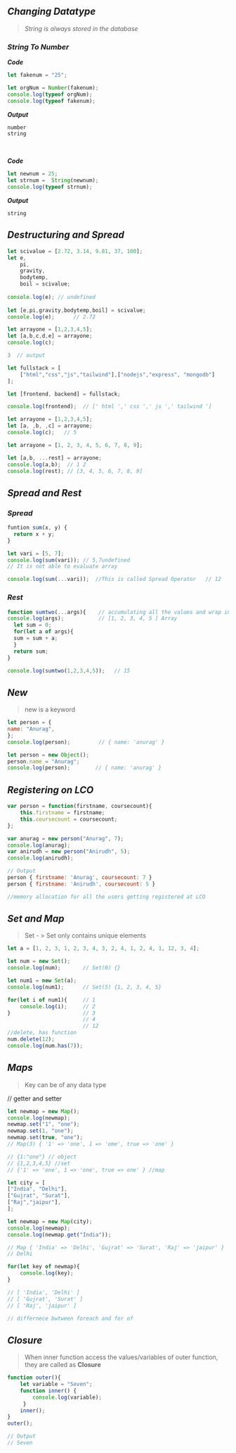 ## _Changing Datatype_
>  _String is always stored in the database_

### _String To Number_

_**Code**_
```javascript
let fakenum = "25";

let orgNum = Number(fakenum);
console.log(typeof orgNum);
console.log(typeof fakenum);
```
_**Output**_
```javascript
number
string
```
<br>

_**Code**_
```javascript
let newnum = 25;
let strnum =  String(newnum);
console.log(typeof strnum);
```
_**Output**_
```
string
```

## _Destructuring and Spread_
```javascript
let scivalue = [2.72, 3.14, 9.81, 37, 100];
let e,
    pi,
    gravity,
    bodytemp,
    boil = scivalue;
    
console.log(e); // undefined
    
let [e,pi,gravity,bodytemp,boil] = scivalue;
console.log(e);      // 2.72
```

```javascript
let arrayone = [1,2,3,4,5];
let [a,b,c,d,e] = arrayone;
console.log(c);

3  // output
```
```javascript
let fullstack = [
    ["html","css","js","tailwind"],["nodejs","express", "mongodb"]
];

let [frontend, backend] = fullstack;

console.log(frontend);  // [' html ',' css ',' js ',' tailwind ']
```
```javascript
let arrayone = [1,2,3,4,5];
let [a, ,b, ,c] = arrayone;
console.log(c);   // 5
```
```javascript
let arrayone = [1, 2, 3, 4, 5, 6, 7, 8, 9];

let [a,b, ...rest] = arrayone;
console.log(a,b);  // 1 2
console.log(rest); // [3, 4, 5, 6, 7, 8, 9]
```

## _Spread and Rest_
### _Spread_
```javascript
funtion sum(x, y) {
  return x + y;
}

let vari = [5, 7];
console.log(sum(vari)); // 5,7undefined
// It is not able to evaluate array

console.log(sum(...vari));  //This is called Spread Operator   // 12 
```

### _Rest_
```javascript
function sumtwo(...args){    // accumulating all the values and wrap in an array 
console.log(args);           // [1, 2, 3, 4, 5 ] Array
  let sum = 0;
  for(let a of args){
  sum = sum + a;
  }
  return sum;
}

console.log(sumtwo(1,2,3,4,5));   // 15
```

## _New_
> new is a keyword

```javascript
let person = {
name: "Anurag",
};
console.log(person);         // { name: 'anurag' }
```

```javascript
let person = new Object();
person.name = "Anurag";
console.log(person);        // { name: 'anurag' }
```

## _Registering on LCO_
```javascript
var person = function(firstname, coursecount){
    this.firstname = firstname;
    this.coursecount = coursecount;
};

var anurag = new person("Anurag", 7);
console.log(anurag);
var anirudh = new person("Anirudh", 5);
console.log(anirudh);

// Output
person { firstname: 'Anurag', coursecount: 7 }
person { firstname: 'Anirudh', coursecount: 5 }

//memory allocation for all the users getting registered at LCO
```

## _Set and Map_
> Set - > Set only contains unique elements
```javascript
let a = [1, 2, 3, 1, 2, 3, 4, 3, 2, 4, 1, 2, 4, 1, 12, 3, 4];

let num = new Set();
console.log(num);       // Set(0) {}

let num1 = new Set(a);
console.log(num1);      // Set(5) {1, 2, 3, 4, 5}

for(let i of num1){     // 1
    console.log(i);     // 2
}                       // 3
                        // 4
                        // 12
//delete, has function
num.delete(12);
console.log(num.has(7));
```

## _Maps_
> Key can be of any data type

// getter and setter

```javascript
let newmap = new Map();
console.log(newmap);
newmap.set("1", "one");
newmap.set(1, "one");
newmap.set(true, "one");
// Map(3) { '1' => 'one', 1 => 'ome', true => 'one' }

// {1:"one"} // object
// {1,2,3,4,5} //set
// {'1' => 'one', 1 => 'one', true => one' } //map
```

```javascript
let city = [
["India", "Delhi"],
["Gujrat", "Surat"],
["Raj","jaipur"],
];

let newmap = new Map(city);
console.log(newmap);
console.log(newmap.get("India"));

// Map { 'India' => 'Delhi', 'Gujrat' => 'Surat', 'Raj' => 'jaipur' }
// Delhi

for(let key of newmap){
    console.log(key);
}

// [ 'India', 'Delhi' ]
// [ 'Gujrat', 'Surat' ]
// [ 'Raj', 'jaipur' ]

// differnece bwtween foreach and for of
```

## _Closure_

>  When inner function access the values/variables of outer function, they are called as **Closure**

```javascript
function outer(){
    let variable = "Seven";
    function inner() {
        console.log(variable);
     }
    inner();
}
outer();

// Output
// Seven
```


